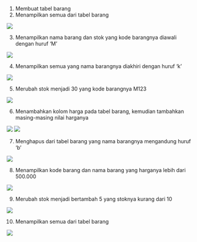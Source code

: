 1. Membuat tabel barang
2. Menampilkan semua dari tabel barang

<image src="temp/pertemuan13_2.png"/>

3. Menampilkan nama barang dan stok yang kode barangnya diawali dengan huruf ‘M’

<image src="temp/pertemuan13_3.png"/>

4. Menampilkan semua yang nama barangnya diakhiri dengan huruf ‘k’

<image src="temp/pertemuan13_4.png"/>

5. Merubah stok menjadi 30 yang kode barangnya M123

<image src="temp/pertemuan13_5.png"/>

6. Menambahkan kolom harga pada tabel barang, kemudian tambahkan masing-masing nilai harganya

<image src="temp/pertemuan13_6.png"/>
<image src="temp/pertemuan13_6_2.png"/>

7. Menghapus dari tabel barang yang nama barangnya mengandung huruf ‘b’

<image src="temp/pertemuan13_7.png"/>

8. Menampilkan kode barang dan nama barang yang harganya lebih dari 500.000

<image src="temp/pertemuan13_8.png"/>

9. Merubah stok menjadi bertambah 5 yang stoknya kurang dari 10

<image src="temp/pertemuan13_9.png"/>

10. Menampilkan semua dari tabel barang

<image src="temp/pertemuan13_10.png"/>
